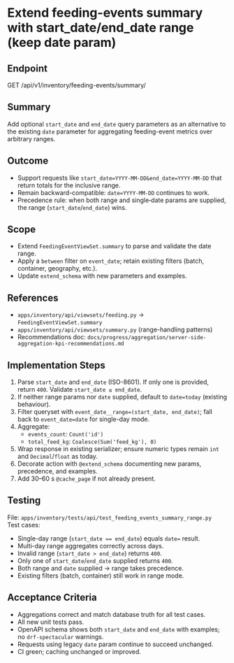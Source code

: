 # Extend feeding-events summary with start_date/end_date range (keep date param)

## Endpoint  
GET /api/v1/inventory/feeding-events/summary/

## Summary  
Add optional `start_date` and `end_date` query parameters as an alternative to the existing `date` parameter for aggregating feeding-event metrics over arbitrary ranges.

## Outcome  
- Support requests like `start_date=YYYY-MM-DD&end_date=YYYY-MM-DD` that return totals for the inclusive range.  
- Remain backward-compatible: `date=YYYY-MM-DD` continues to work.  
- Precedence rule: when both range and single‐date params are supplied, the range (`start_date`/`end_date`) wins.

## Scope  
- Extend `FeedingEventViewSet.summary` to parse and validate the date range.  
- Apply a `between` filter on `event_date`; retain existing filters (batch, container, geography, etc.).  
- Update `extend_schema` with new parameters and examples.

## References  
- `apps/inventory/api/viewsets/feeding.py` → `FeedingEventViewSet.summary`  
- `apps/inventory/api/viewsets/summary.py` (range-handling patterns)  
- Recommendations doc: `docs/progress/aggregation/server-side-aggregation-kpi-recommendations.md`

## Implementation Steps  
1. Parse `start_date` and `end_date` (ISO-8601). If only one is provided, return `400`. Validate `start_date ≤ end_date`.  
2. If neither range params nor `date` supplied, default to `date=today` (existing behaviour).  
3. Filter queryset with `event_date__range=(start_date, end_date)`; fall back to `event_date=date` for single-day mode.  
4. Aggregate:  
   - `events_count`: `Count('id')`  
   - `total_feed_kg`: `Coalesce(Sum('feed_kg'), 0)`  
5. Wrap response in existing serializer; ensure numeric types remain `int` and `Decimal`/`float` as today.  
6. Decorate action with `@extend_schema` documenting new params, precedence, and examples.  
7. Add 30–60 s `@cache_page` if not already present.

## Testing  
File: `apps/inventory/tests/api/test_feeding_events_summary_range.py`  
Test cases:  
- Single-day range (`start_date == end_date`) equals `date=` result.  
- Multi-day range aggregates correctly across days.  
- Invalid range (`start_date > end_date`) returns `400`.  
- Only one of `start_date`/`end_date` supplied returns `400`.  
- Both range and `date` supplied → range takes precedence.  
- Existing filters (batch, container) still work in range mode.

## Acceptance Criteria  
- Aggregations correct and match database truth for all test cases.  
- All new unit tests pass.  
- OpenAPI schema shows both `start_date` and `end_date` with examples; no `drf-spectacular` warnings.  
- Requests using legacy `date` param continue to succeed unchanged.  
- CI green; caching unchanged or improved.

